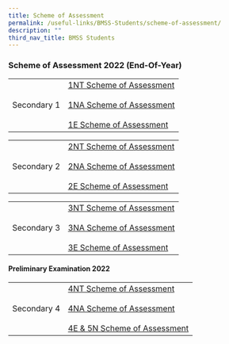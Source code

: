 ```yaml
---
title: Scheme of Assessment
permalink: /useful-links/BMSS-Students/scheme-of-assessment/
description: ""
third_nav_title: BMSS Students
---
```

###  Scheme of Assessment 2022 (End-Of-Year) 

|  |  |
|---|---|
| Secondary 1 | [1NT Scheme of Assessment](/files/soa1.pdf)<br><br>[1NA Scheme of Assessment](/files/soa2.pdf)<br><br>[1E Scheme of Assessment](/files/soa3.pdf) |


|  |  |
|---|---|
| Secondary 2 | [2NT Scheme of Assessment](/files/soa4.pdf)<br><br>[2NA Scheme of Assessment](/files/soa5.pdf)<br><br>[2E Scheme of Assessment](/files/soa6.pdf) |


|  |  |
|---|---|
| Secondary 3 | [3NT Scheme of Assessment](/files/soa7.pdf)<br><br>[3NA Scheme of Assessment](/files/soa8.pdf)<br><br>[3E Scheme of Assessment](/files/soa9.pdf) |

####  Preliminary Examination 2022 

|  |  |
|---|---|
| Secondary 4 | [4NT Scheme of Assessment](/files/soa10.pdf)<br><br>[4NA Scheme of Assessment](/files/soa11.pdf)<br><br>[4E & 5N Scheme of Assessment](/files/soa12.pdf) |